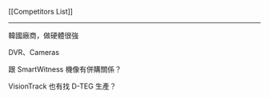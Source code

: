 [[Competitors List]]

---

韓國廠商，做硬體很強

DVR、Cameras

跟 SmartWitness 機像有併購關係？

VisionTrack 也有找 D-TEG 生產？